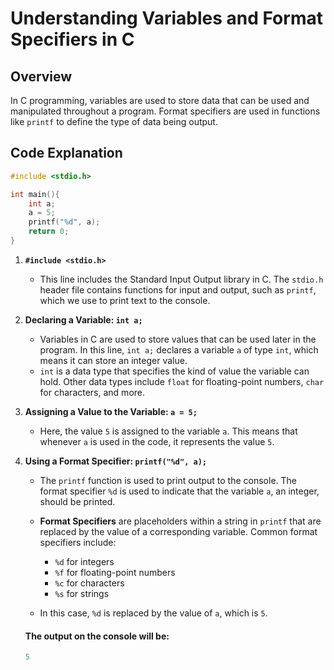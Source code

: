 # Understanding Variables and Format Specifiers in C

## Overview

In C programming, variables are used to store data that can be used and manipulated throughout a program. Format specifiers are used in functions like `printf` to define the type of data being output.

## Code Explanation

```c
#include <stdio.h> 

int main(){
    int a;
    a = 5;
    printf("%d", a); 
    return 0;
}
```
1. **`#include <stdio.h>`**
   - This line includes the Standard Input Output library in C. The `stdio.h` header file contains functions for input and output, such as `printf`, which we use to print text to the console.

2. **Declaring a Variable: `int a;`**

   - Variables in C are used to store values that can be used later in the program. In this line, `int a;` declares a variable `a` of type `int`, which means it can store an integer value.
   - `int` is a data type that specifies the kind of value the variable can hold. Other data types include `float` for floating-point numbers, `char` for characters, and more.

3. **Assigning a Value to the Variable: `a = 5;`**

   - Here, the value `5` is assigned to the variable `a`. This means that whenever `a` is used in the code, it represents the value `5`.

4. **Using a Format Specifier: `printf("%d", a);`**

   - The `printf` function is used to print output to the console. The format specifier `%d` is used to indicate that the variable `a`, an integer, should be printed.

   - **Format Specifiers** are placeholders within a string in `printf` that are replaced by the value of a corresponding variable. Common format specifiers include:
     - `%d` for integers
     - `%f` for floating-point numbers
     - `%c` for characters
     - `%s` for strings

   - In this case, `%d` is replaced by the value of `a`, which is `5`.

    #### The output on the console will be:
    ```c
    5
    ```


